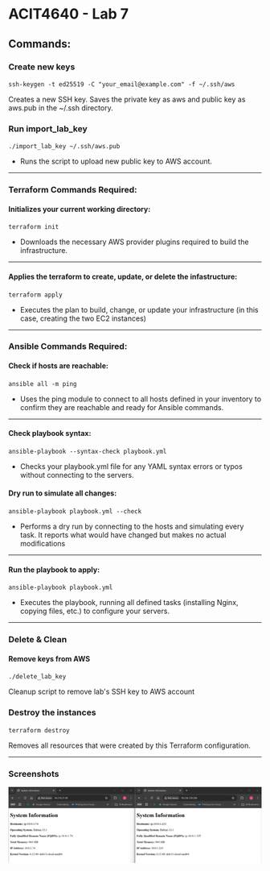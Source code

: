 # ACIT4640 - Lab 7

## Commands:
### Create new keys
```
ssh-keygen -t ed25519 -C "your_email@example.com" -f ~/.ssh/aws
```
Creates a new SSH key. Saves the private key as aws and public key as aws.pub in the ~/.ssh directory.

### Run import_lab_key
```
./import_lab_key ~/.ssh/aws.pub
```
- Runs the script to upload new public key to AWS account.
---
### Terraform Commands Required:
#### Initializes your current working directory:
```
terraform init
```
- Downloads the necessary AWS provider plugins required to build the infrastructure.

---
#### Applies the terraform to create, update, or delete the infastructure:
```
terraform apply
```
- Executes the plan to build, change, or update your infrastructure (in this case, creating the two EC2 instances)

---

### Ansible Commands Required:
#### Check if hosts are reachable:
```
ansible all -m ping
```
- Uses the ping module to connect to all hosts defined in your inventory to confirm they are reachable and ready for Ansible commands.

---

#### Check playbook syntax:
```
ansible-playbook --syntax-check playbook.yml
```
- Checks your playbook.yml file for any YAML syntax errors or typos without connecting to the servers.

#### Dry run to simulate all changes:
```
ansible-playbook playbook.yml --check
```
- Performs a dry run by connecting to the hosts and simulating every task. It reports what would have changed but makes no actual modifications

---

#### Run the playbook to apply:
```
ansible-playbook playbook.yml
```
- Executes the playbook, running all defined tasks (installing Nginx, copying files, etc.) to configure your servers.

---

### Delete & Clean

#### Remove keys from AWS
```
./delete_lab_key
```
Cleanup script to remove lab's SSH key to AWS account

### Destroy the instances
```
terraform destroy
```
Removes all resources that were created by this Terraform configuration.

---

### Screenshots
![System information page](./lab7.jpg)
